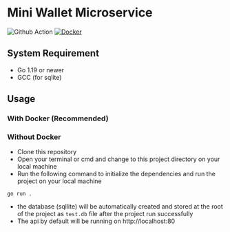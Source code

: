 # Mini Wallet Microservice
![Github Action](https://github.com/sudtanj/Mini-Wallet-Microservice/actions/workflows/docker-publish.yml/badge.svg)
[![Docker](https://img.shields.io/docker/cloud/build/eaudeweb/scratch?label=Docker&style=flat)](https://hub.docker.com/r/sudtanj/mini-wallet-microservice/builds)

## System Requirement
- Go 1.19 or newer
- GCC (for sqlite)

## Usage
### With Docker (Recommended)
### Without Docker
- Clone this repository 
- Open your terminal or cmd and change to this project directory on your local machine
- Run the following command to initialize the dependencies and run the project on your local machine
```
go run .
```
- the database (sqllite)  will be automatically created and stored at the root of the project as `test.db` file after the project run successfully
- The api by default will be running on http://localhost:80
